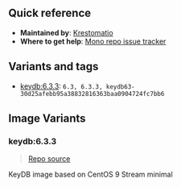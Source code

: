 ## Quick reference
- **Maintained by**:
[Krestomatio](https://github.com/krestomatio)
- **Where to get help**:
[Mono repo issue tracker](https://github.com/krestomatio/container_builder/issues)

## Variants and tags
- [keydb:6.3.3](#keydb633): `6.3, 6.3.3, keydb63-30d25afebb95a38832816363baa0904724fc7bb6`


## Image Variants
### keydb:6.3.3
> [Repo source](https://github.com/krestomatio/container_builder/tree/master/keydb/keydb63)

KeyDB image based on CentOS 9 Stream minimal

